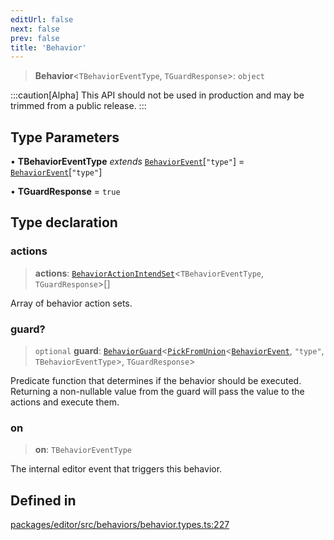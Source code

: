 ```yaml
---
editUrl: false
next: false
prev: false
title: 'Behavior'
---
```


> **Behavior**\<`TBehaviorEventType`, `TGuardResponse`\>: `object`

:::caution[Alpha]
This API should not be used in production and may be trimmed from a public release.
:::

## Type Parameters

• **TBehaviorEventType** _extends_ [`BehaviorEvent`](/api/index/type-aliases/behaviorevent/)\[`"type"`\] = [`BehaviorEvent`](/api/index/type-aliases/behaviorevent/)\[`"type"`\]

• **TGuardResponse** = `true`

## Type declaration

### actions

> **actions**: [`BehaviorActionIntendSet`](/api/index/type-aliases/behavioractionintendset/)\<`TBehaviorEventType`, `TGuardResponse`\>[]

Array of behavior action sets.

### guard?

> `optional` **guard**: [`BehaviorGuard`](/api/index/type-aliases/behaviorguard/)\<[`PickFromUnion`](/api/index/type-aliases/pickfromunion/)\<[`BehaviorEvent`](/api/index/type-aliases/behaviorevent/), `"type"`, `TBehaviorEventType`\>, `TGuardResponse`\>

Predicate function that determines if the behavior should be executed.
Returning a non-nullable value from the guard will pass the value to the
actions and execute them.

### on

> **on**: `TBehaviorEventType`

The internal editor event that triggers this behavior.

## Defined in

[packages/editor/src/behaviors/behavior.types.ts:227](https://github.com/portabletext/editor/blob/66b5022fc4919e0540c704fbecb8ab8f991c2439/packages/editor/src/behaviors/behavior.types.ts#L227)
